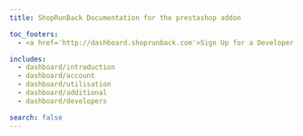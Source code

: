 ```yaml
---
title: ShopRunBack Documentation for the prestashop addon

toc_footers:
  - <a href='http://dashboard.shoprunback.com'>Sign Up for a Developer Key</a>

includes:
  - dashboard/introduction
  - dashboard/account
  - dashboard/utilisation
  - dashboard/additional
  - dashboard/developers

search: false
---
```



